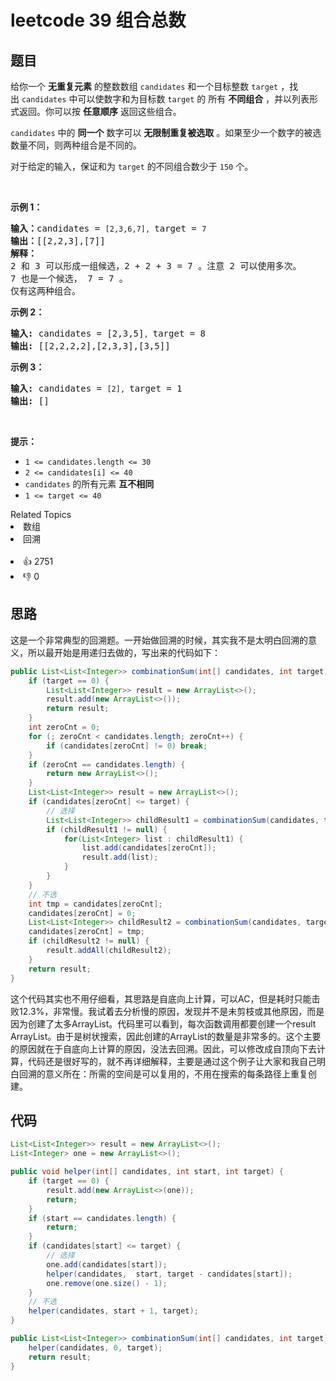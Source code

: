 # leetcode 39 组合总数

## 题目
<p>给你一个 <strong>无重复元素</strong> 的整数数组&nbsp;<code>candidates</code> 和一个目标整数&nbsp;<code>target</code>&nbsp;，找出&nbsp;<code>candidates</code>&nbsp;中可以使数字和为目标数&nbsp;<code>target</code> 的 所有<em>&nbsp;</em><strong>不同组合</strong> ，并以列表形式返回。你可以按 <strong>任意顺序</strong> 返回这些组合。</p>

<p><code>candidates</code> 中的 <strong>同一个</strong> 数字可以 <strong>无限制重复被选取</strong> 。如果至少一个数字的被选数量不同，则两种组合是不同的。&nbsp;</p>

<p>对于给定的输入，保证和为&nbsp;<code>target</code> 的不同组合数少于 <code>150</code> 个。</p>

<p>&nbsp;</p>

<p><strong>示例&nbsp;1：</strong></p>

<pre>
<strong>输入：</strong>candidates = <span><code>[2,3,6,7], </code></span>target = <span><code>7</code></span>
<strong>输出：</strong>[[2,2,3],[7]]
<strong>解释：</strong>
2 和 3 可以形成一组候选，2 + 2 + 3 = 7 。注意 2 可以使用多次。
7 也是一个候选， 7 = 7 。
仅有这两种组合。</pre>

<p><strong>示例&nbsp;2：</strong></p>

<pre>
<strong>输入: </strong>candidates = [2,3,5]<span><code>, </code></span>target = 8
<strong>输出: </strong>[[2,2,2,2],[2,3,3],[3,5]]</pre>

<p><strong>示例 3：</strong></p>

<pre>
<strong>输入: </strong>candidates = <span><code>[2], </code></span>target = 1
<strong>输出: </strong>[]
</pre>

<p>&nbsp;</p>

<p><strong>提示：</strong></p>

<ul> 
 <li><code>1 &lt;= candidates.length &lt;= 30</code></li> 
 <li><code>2 &lt;= candidates[i] &lt;= 40</code></li> 
 <li><code>candidates</code> 的所有元素 <strong>互不相同</strong></li> 
 <li><code>1 &lt;= target &lt;= 40</code></li> 
</ul>

<div><div>Related Topics</div><div><li>数组</li><li>回溯</li></div></div><br><div><li>👍 2751</li><li>👎 0</li></div>

## 思路

这是一个非常典型的回溯题。一开始做回溯的时候，其实我不是太明白回溯的意义，所以最开始是用递归去做的，写出来的代码如下：
```java
public List<List<Integer>> combinationSum(int[] candidates, int target) {
    if (target == 0) {
        List<List<Integer>> result = new ArrayList<>();
        result.add(new ArrayList<>());
        return result;
    }
    int zeroCnt = 0;
    for (; zeroCnt < candidates.length; zeroCnt++) {
        if (candidates[zeroCnt] != 0) break;
    }
    if (zeroCnt == candidates.length) {
        return new ArrayList<>();
    }
    List<List<Integer>> result = new ArrayList<>();
    if (candidates[zeroCnt] <= target) {
        // 选择
        List<List<Integer>> childResult1 = combinationSum(candidates, target - candidates[zeroCnt]);
        if (childResult1 != null) {
            for(List<Integer> list : childResult1) {
                list.add(candidates[zeroCnt]);
                result.add(list);
            }
        }
    }
    // 不选
    int tmp = candidates[zeroCnt];
    candidates[zeroCnt] = 0;
    List<List<Integer>> childResult2 = combinationSum(candidates, target);
    candidates[zeroCnt] = tmp;
    if (childResult2 != null) {
        result.addAll(childResult2);
    }
    return result;
}
```
这个代码其实也不用仔细看，其思路是自底向上计算，可以AC，但是耗时只能击败12.3%，非常慢。我试着去分析慢的原因，发现并不是未剪枝或其他原因，而是因为创建了太多ArrayList。代码里可以看到，每次函数调用都要创建一个result ArrayList。由于是树状搜索，因此创建的ArrayList的数量是非常多的。这个主要的原因就在于自底向上计算的原因，没法去回溯。因此，可以修改成自顶向下去计算，代码还是很好写的，就不再详细解释，主要是通过这个例子让大家和我自己明白回溯的意义所在：所需的空间是可以复用的，不用在搜索的每条路径上重复创建。

## 代码

```java
List<List<Integer>> result = new ArrayList<>();
List<Integer> one = new ArrayList<>();

public void helper(int[] candidates, int start, int target) {
    if (target == 0) {
        result.add(new ArrayList<>(one));
        return;
    }
    if (start == candidates.length) {
        return;
    }
    if (candidates[start] <= target) {
        // 选择
        one.add(candidates[start]);
        helper(candidates,  start, target - candidates[start]);
        one.remove(one.size() - 1);
    }
    // 不选
    helper(candidates, start + 1, target);
}

public List<List<Integer>> combinationSum(int[] candidates, int target) {
    helper(candidates, 0, target);
    return result;
}
```
